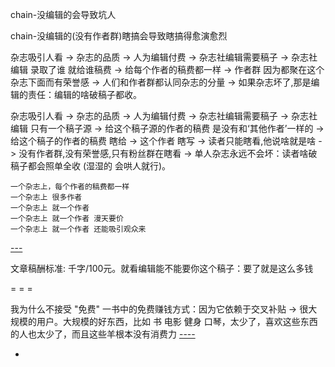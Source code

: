 
chain-没编辑的会导致坑人

chain-没编辑的(没有作者群)瞎搞会导致瞎搞得愈演愈烈

杂志吸引人看 -> 杂志的品质 -> 人为编辑付费 -> 杂志社编辑需要稿子 -> 杂志社编辑 录取了谁 就给谁稿费 -> 给每个作者的稿费都一样 -> 作者群 因为都聚在这个杂志下面而有荣誉感 -> 人们和作者群都认同杂志的分量 -> 如果杂志坏了,那是编辑的责任：编辑的啥破稿子都收。

杂志吸引人看 -> 杂志的品质 -> 人为编辑付费 -> 杂志社编辑需要稿子 -> 杂志社编辑 只有一个稿子源 -> 给这个稿子源的作者的稿费 是没有和‘其他作者’一样的 -> 给这个稿子的作者的稿费 瞎给 -> 这个作者 瞎写 -> 读者只能瞎看,他说啥就是啥 -> 没有作者群,没有荣誉感,只有粉丝群在瞎看 -> 单人杂志永远不会坏：读者啥破稿子都会照单全收 (湿湿的 会哄人就行)。

```
一个杂志上，每个作者的稿费都一样
一个杂志上 很多作者
一个杂志上 就一个作者
一个杂志上 就一个作者 漫天要价
一个杂志上 就一个作者 还能吸引观众来
```

[---](https://github.com/7900ms/000nottheater_deserted_systemthunder/tree/master/slow/on-article-paid-by-quality-not-ad)

文章稿酬标准: 千字/100元。就看编辑能不能要你这个稿子：要了就是这么多钱


= = =

我为什么不接受 "免费" 一书中的免费赚钱方式：因为它依赖于交叉补贴 -> 很大规模的用户。大规模的好东西，比如 书 电影 健身 口琴，太少了，喜欢这些东西的人也太少了，而且这些羊根本没有消费力 [----](https://book.douban.com/review/6387396/)

-
